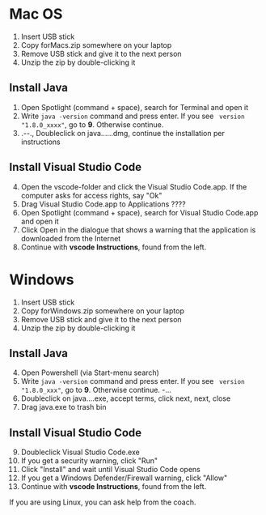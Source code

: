 
# Mac OS

1. Insert USB stick
2. Copy forMacs.zip somewhere on your laptop
3. Remove USB stick and give it to the next person
4. Unzip the zip by double-clicking it

## Install Java

1. Open Spotlight (command + space), search for Terminal and open it
2. Write `java -version` command and press enter. If you see ` version "1.8.0_xxxx"`, go to **9**. Otherwise continue.
3. .--.,
Doubleclick on java......dmg, continue the installation per instructions

## Install Visual Studio Code

4. Open the vscode-folder and click the Visual Studio Code.app. If the computer asks for access rights, say "Ok"
5. Drag Visual Studio Code.app to Applications ????
6. Open Spotlight (command + space), search for Visual Studio Code.app and open it
7. Click Open in the dialogue that shows a warning that the application is downloaded from the Internet
8. Continue with **vscode Instructions**, found from the left.

# Windows

1. Insert USB stick
2. Copy forWindows.zip somewhere on your laptop
3. Remove USB stick and give it to the next person
4. Unzip the zip by double-clicking it

## Install Java

4. Open Powershell (via Start-menu search)
5. Write `java -version` command and press enter. If you see ` version "1.8.0_xxx"`, go to **9**. Otherwise continue.
-...
6. Doubleclick on java....exe, accept terms, click next, next, close
7. Drag java.exe to trash bin

## Install Visual Studio Code

9. Doubleclick Visual Studio Code.exe
10. If you get a security warning, click "Run"
11. Click "Install" and wait until Visual Studio Code opens
12. If you get a Windows Defender/Firewall warning, click "Allow"
8. Continue with **vscode Instructions**, found from the left.

If you are using Linux, you can ask help from the coach.
